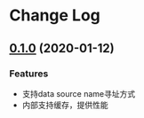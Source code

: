 # Change Log

## [0.1.0](https://git.code.oa.com/trpc-go/trpc-selector-dsn/tree/v0.1.0) (2020-01-12)

### Features
- 支持data source name寻址方式
- 内部支持缓存，提供性能

